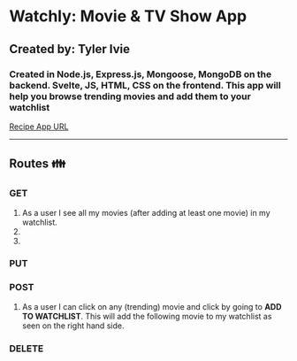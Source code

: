<!-- Mongoose as your data modeling tool -- X --
Cloud-based MongoDB as your data store  -- X --
At least 3 endpoints to GET data from your server
At least 1 endpoint allowing user to update an item via PUT or PATCH HTTP verbs
At least 1 endpoint allowing user to create an item via POST
At least 1 endpoint allowing user to delete an item via DELETE
Your datastore will contain at least 25 items
Your app will be deployed to production using some service like Heroku, Digital Ocean, etc.
All of your source code will be properly uploaded to GitHub
Your ReadMe file will accurately describe the server install process (if any) and how to use the APIs from your web client. -->
# Watchly: Movie & TV Show App
## Created by: Tyler Ivie
### Created in Node.js, Express.js, Mongoose, MongoDB on the backend. Svelte, JS, HTML, CSS on the frontend. This app will help you browse trending movies and add them to your watchlist

[Recipe App URL](https://recipe-app-dgm3760.herokuapp.com/index.html)

----------------------------------------------------------

## Routes :family:
### GET
1. As a user I see all my movies (after adding at least one movie) in my watchlist.
2. 
3. 
### PUT
### POST
1. As a user I can click on any (trending) movie and click by going to **ADD TO WATCHLIST**. This will add the following movie to my watchlist as seen on the right hand side.

### DELETE
